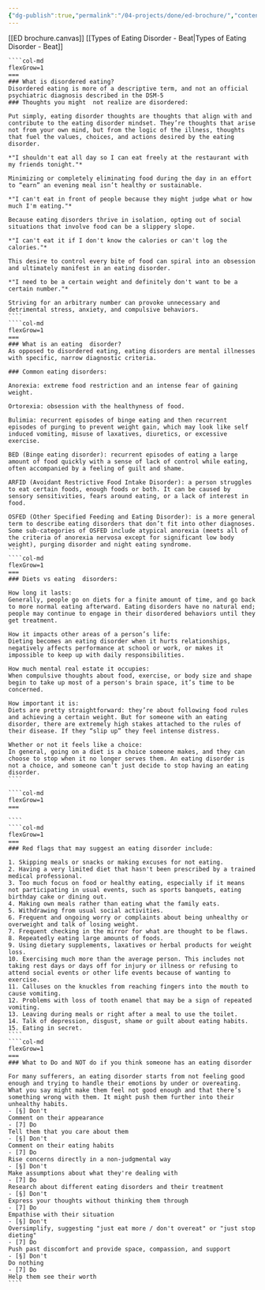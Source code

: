 ```yaml
---
{"dg-publish":true,"permalink":"/04-projects/done/ed-brochure/","contentClasses":"daily Thursday page-light-blue wide","tags":["project"],"noteIcon":"","created":"2025-01-21T01:20:16.879+10:00","updated":"2025-01-31T13:49:07.842+10:00"}
---
```




[[ED brochure.canvas]]
[[Types of Eating Disorder - Beat\|Types of Eating Disorder - Beat]]
`````col
````col-md
flexGrow=1
===
### What is disordered eating?
Disordered eating is more of a descriptive term, and not an official psychiatric diagnosis described in the DSM-5
### Thoughts you might  not realize are disordered: 

Put simply, eating disorder thoughts are thoughts that align with and contribute to the eating disorder mindset. They’re thoughts that arise not from your own mind, but from the logic of the illness, thoughts that fuel the values, choices, and actions desired by the eating disorder.

*"I shouldn't eat all day so I can eat freely at the restaurant with my friends tonight."*

Minimizing or completely eliminating food during the day in an effort to “earn” an evening meal isn’t healthy or sustainable.

*"I can't eat in front of people because they might judge what or how much I'm eating."*

Because eating disorders thrive in isolation, opting out of social situations that involve food can be a slippery slope.

*"I can't eat it if I don't know the calories or can't log the calories."*

This desire to control every bite of food can spiral into an obsession and ultimately manifest in an eating disorder.

*"I need to be a certain weight and definitely don't want to be a certain number."*

Striving for an arbitrary number can provoke unnecessary and detrimental stress, anxiety, and compulsive behaviors.
````
````col-md
flexGrow=1
===
### What is an eating  disorder?
As opposed to disordered eating, eating disorders are mental illnesses with specific, narrow diagnostic criteria.

### Common eating disorders:

Anorexia: extreme food restriction and an intense fear of gaining weight.

Ortorexia: obsession with the healthyness of food.

Bulimia: recurrent episodes of binge eating and then recurrent episodes of purging to prevent weight gain, which may look like self induced vomiting, misuse of laxatives, diuretics, or excessive exercise.

BED (Binge eating disorder): recurrent episodes of eating a large amount of food quickly with a sense of lack of control while eating, often accompanied by a feeling of guilt and shame.

ARFID (Avoidant Restrictive Food Intake Disorder): a person struggles to eat certain foods, enough foods or both. It can be caused by sensory sensitivities, fears around eating, or a lack of interest in food.

OSFED (Other Specified Feeding and Eating Disorder): is a more general term to describe eating disorders that don’t fit into other diagnoses. Some sub-categories of OSFED include atypical anorexia (meets all of the criteria of anorexia nervosa except for significant low body weight), purging disorder and night eating syndrome.
````
````col-md
flexGrow=1
===
### Diets vs eating  disorders:

How long it lasts: 
Generally, people go on diets for a finite amount of time, and go back to more normal eating afterward. Eating disorders have no natural end; people may continue to engage in their disordered behaviors until they get treatment.

How it impacts other areas of a person’s life:
Dieting becomes an eating disorder when it hurts relationships, negatively affects performance at school or work, or makes it impossible to keep up with daily responsibilities.

How much mental real estate it occupies:
When compulsive thoughts about food, exercise, or body size and shape begin to take up most of a person's brain space, it’s time to be concerned.

How important it is: 
Diets are pretty straightforward: they’re about following food rules and achieving a certain weight. But for someone with an eating disorder, there are extremely high stakes attached to the rules of their disease. If they “slip up” they feel intense distress.

Whether or not it feels like a choice:
In general, going on a diet is a choice someone makes, and they can choose to stop when it no longer serves them. An eating disorder is not a choice, and someone can’t just decide to stop having an eating disorder.
````
`````
`````col
````col-md
flexGrow=1
===

````
````col-md
flexGrow=1
===
### Red flags that may suggest an eating disorder include:

1. Skipping meals or snacks or making excuses for not eating.
2. Having a very limited diet that hasn't been prescribed by a trained medical professional.
3. Too much focus on food or healthy eating, especially if it means not participating in usual events, such as sports banquets, eating birthday cake or dining out.
4. Making own meals rather than eating what the family eats.
5. Withdrawing from usual social activities.
6. Frequent and ongoing worry or complaints about being unhealthy or overweight and talk of losing weight.
7. Frequent checking in the mirror for what are thought to be flaws.
8. Repeatedly eating large amounts of foods.
9. Using dietary supplements, laxatives or herbal products for weight loss.
10. Exercising much more than the average person. This includes not taking rest days or days off for injury or illness or refusing to attend social events or other life events because of wanting to exercise.
11. Calluses on the knuckles from reaching fingers into the mouth to cause vomiting.
12. Problems with loss of tooth enamel that may be a sign of repeated vomiting.
13. Leaving during meals or right after a meal to use the toilet.
14. Talk of depression, disgust, shame or guilt about eating habits.
15. Eating in secret.
````
````col-md
flexGrow=1
===
### What to Do and NOT do if you think someone has an eating disorder

For many sufferers, an eating disorder starts from not feeling good enough and trying to handle their emotions by under or overeating. What you say might make them feel not good enough and that there’s something wrong with them. It might push them further into their unhealthy habits.
- [§] Don't
Comment on their appearance 
- [7] Do
Tell them that you care about them
- [§] Don't
Comment on their eating habits 
- [7] Do
Rise concerns directly in a non-judgmental way
- [§] Don't
Make assumptions about what they're dealing with 
- [7] Do
Research about different eating disorders and their treatment
- [§] Don't
Express your thoughts without thinking them through 
- [7] Do
Empathise with their situation
- [§] Don't
Oversimplify, suggesting "just eat more / don't overeat" or "just stop dieting" 
- [7] Do
Push past discomfort and provide space, compassion, and support 
- [§] Don't
Do nothing 
- [7] Do
Help them see their worth
````
`````



